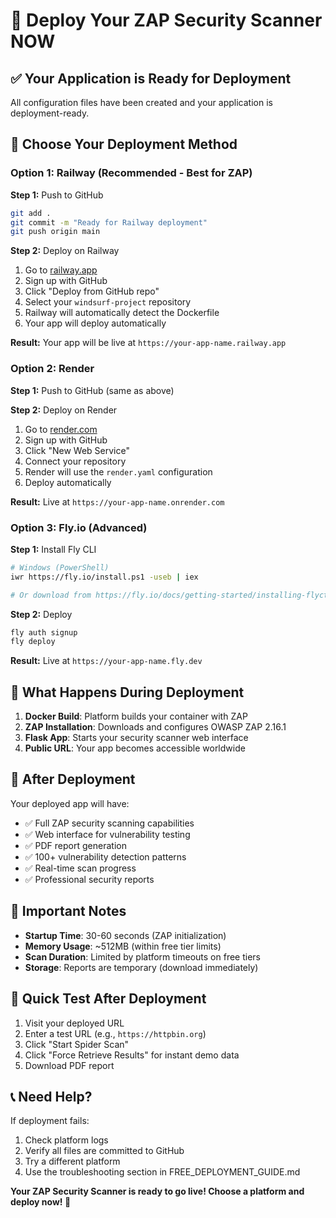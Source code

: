 # 🚀 Deploy Your ZAP Security Scanner NOW

## ✅ Your Application is Ready for Deployment

All configuration files have been created and your application is deployment-ready.

## 🎯 Choose Your Deployment Method

### Option 1: Railway (Recommended - Best for ZAP)

**Step 1:** Push to GitHub
```bash
git add .
git commit -m "Ready for Railway deployment"
git push origin main
```

**Step 2:** Deploy on Railway
1. Go to [railway.app](https://railway.app)
2. Sign up with GitHub
3. Click "Deploy from GitHub repo"
4. Select your `windsurf-project` repository
5. Railway will automatically detect the Dockerfile
6. Your app will deploy automatically

**Result:** Your app will be live at `https://your-app-name.railway.app`

### Option 2: Render

**Step 1:** Push to GitHub (same as above)

**Step 2:** Deploy on Render
1. Go to [render.com](https://render.com)
2. Sign up with GitHub
3. Click "New Web Service"
4. Connect your repository
5. Render will use the `render.yaml` configuration
6. Deploy automatically

**Result:** Live at `https://your-app-name.onrender.com`

### Option 3: Fly.io (Advanced)

**Step 1:** Install Fly CLI
```bash
# Windows (PowerShell)
iwr https://fly.io/install.ps1 -useb | iex

# Or download from https://fly.io/docs/getting-started/installing-flyctl/
```

**Step 2:** Deploy
```bash
fly auth signup
fly deploy
```

**Result:** Live at `https://your-app-name.fly.dev`

## 🔧 What Happens During Deployment

1. **Docker Build**: Platform builds your container with ZAP
2. **ZAP Installation**: Downloads and configures OWASP ZAP 2.16.1
3. **Flask App**: Starts your security scanner web interface
4. **Public URL**: Your app becomes accessible worldwide

## 🎉 After Deployment

Your deployed app will have:
- ✅ Full ZAP security scanning capabilities
- ✅ Web interface for vulnerability testing
- ✅ PDF report generation
- ✅ 100+ vulnerability detection patterns
- ✅ Real-time scan progress
- ✅ Professional security reports

## 🚨 Important Notes

- **Startup Time**: 30-60 seconds (ZAP initialization)
- **Memory Usage**: ~512MB (within free tier limits)
- **Scan Duration**: Limited by platform timeouts on free tiers
- **Storage**: Reports are temporary (download immediately)

## 🎯 Quick Test After Deployment

1. Visit your deployed URL
2. Enter a test URL (e.g., `https://httpbin.org`)
3. Click "Start Spider Scan"
4. Click "Force Retrieve Results" for instant demo data
5. Download PDF report

## 📞 Need Help?

If deployment fails:
1. Check platform logs
2. Verify all files are committed to GitHub
3. Try a different platform
4. Use the troubleshooting section in FREE_DEPLOYMENT_GUIDE.md

**Your ZAP Security Scanner is ready to go live! Choose a platform and deploy now! 🚀**
